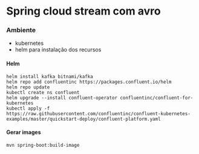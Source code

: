 # Spring cloud stream com avro

### Ambiente
- kubernetes
- helm para instalação dos recursos

#### Helm

```
helm install kafka bitnami/kafka
helm repo add confluentinc https://packages.confluent.io/helm
helm repo update
kubectl create ns confluent
helm upgrade --install confluent-operator confluentinc/confluent-for-kubernetes
kubectl apply -f https://raw.githubusercontent.com/confluentinc/confluent-kubernetes-examples/master/quickstart-deploy/confluent-platform.yaml
```

#### Gerar images
```
mvn spring-boot:build-image
```
